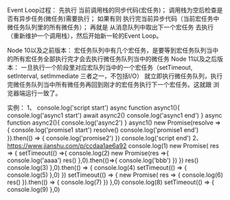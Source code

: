 <!-- https://juejin.cn/post/6979244116199047204 -->
Event Loop过程：
 先执行 当前调用栈的同步代码(宏任务)；
 调用栈为空后检查是否有异步任务(微任务)需要执行；
 如果有则 执行完当前异步代码（当前宏任务中微任务队列里的所有微任务）；
 再就是 从消息队列中取出下一个宏任务 去执行（重新维护一个调用栈），然后开始新一轮的Event Loop。

Node 10以及之前版本：
 宏任务队列中有几个宏任务，是要等到宏任务队列当中的所有宏任务全部执行完才会去执行微任务队列当中的微任务
Node 11以及之后版本：
 一旦执行一个阶段里对应宏队列当中的一个宏任务（setTimeout, setInterval, setImmediate 三者之一，不包括I/O）
 就立即执行微任务队列，执行完微任务队列当中所有微任务再回到刚才的宏任务执行下一个宏任务。这就跟 浏览器端运行一致了。

 实例：
 1、
 console.log('script start')
 async function async1(){
   console.log('async1 start')
   await async2()
   console.log('async1 end')
 }
 async function async2(){
   console.log('async2')
 }
 async1()
 new Promise(resolve => {
   console.log('promise1 start')
   resolve()
   console.log('promise1 end')
 }).then(() => {
   console.log('promise2')
 })
 console.log('script end')
 2、 https://www.jianshu.com/p/ccdaa1ae6a92
 console.log(1)
 new Promise( res => {
   setTimeout(() =>{
     console.log(2)
     new Promise(res =>{
       console.log('aaaa')
       res()
     },0).then(()=>{
       console.log('bbb')
     })
   })
   res()
   console.log(3)
 },0).then(() =>  {
   console.log(4)
   setTimeout(() => {
     console.log(5)
   },0)
 })
 setTimeout(() => {
   new Promise( res => {
     console.log(6)
     res()
   }).then(() => {
     console.log(7)
   })
 },0)
 console.log(8)
 setTimeout(() => {
   console.log(9)
 },0)


